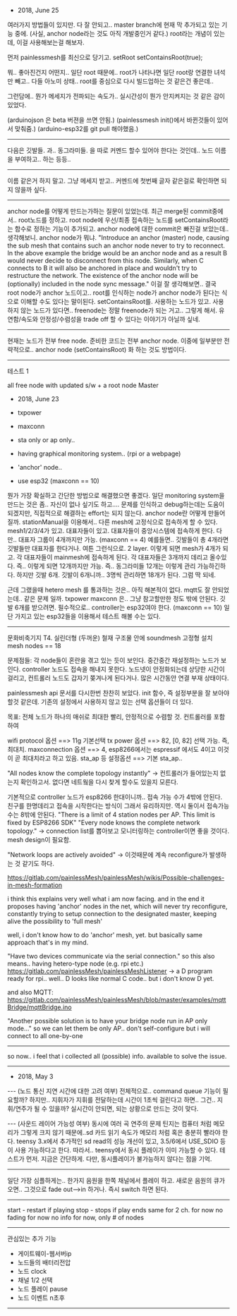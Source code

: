 * 2018, June 25

여러가지 방법들이 있지만. 다 잘 안되고..
master branch에 현재 막 추가되고 있는 기능 중에. (사실, anchor node라는 것도 아직 개발중인거 같다.)
root라는 개념이 있는데, 이걸 사용해보는걸 해보자.

먼저 painlessmesh를 최신으로 당기고.
setRoot
setContainsRoot(true);

뭐.. 좋아진건지 어떤지.. 일단 root 때문에.. root가 나타나면 일단 root랑 연결한 녀석만 빼고.. 다들 아노미 상태..
root를 중심으로 다시 빌드업하는 것 같은건 좋은데..

그런담에.. 뭔가 메세지가 전파되는 속도가.. 실시간성이 뭔가 안지켜지는 것 같은 감이 있었다.

(arduinojson 은 beta 버젼을 쓰면 안됨.)
(painlessmesh init()에서 바뀐것들이 있어서 맞춰줌.)
(arduino-esp32를 git pull 해야했음.)

---

다음은 깃발들. 과.. 동그라미들. 을 따로 커멘드 할수 있어야 한다는 것인데..
노드 이름을 부여하고.. 하는 등등..

---

이름 같은거 하지 말고. 그냥 메세지 받고.. 커멘드에 첫번째 글자 같은걸로 확인하면 되지 않을까 싶다.

---

anchor node를 어떻게 만드는가하는 질문이 있었는데.
최근 merge된 commit중에서.. root노드를 정하고. root node에 우선/최종 접속하는 노드를 setContainsRoot라는 함수로 정하는 기능이 추가되고.
anchor node에 대한 commit은 빠진걸 보았는데..
생각해보니.
anchor node가 뭐냐.
"Introduce an anchor (master) node, causing the sub mesh that contains such an anchor node never to try to reconnect. In the above example the bridge would be an anchor node and as a result B would never decide to disconnect from this node. Similarly, when C connects to B it will also be anchored in place and wouldn't try to restructure the network. The existence of the anchor node will be (optionally) included in the node sync message."
이걸 잘 생각해보면..
결국 root node가 anchor 노드이고.. root를 인식하는 node가 anchor node가 된다는 식으로 이해할 수도 있다는 말이된다.
setContainsRoot를. 사용하는 노드가 있고. 사용하지 않는 노드가 있다면.. freenode는 정말 freenode가 되는 거고.. 그렇게 해서. 유연함/속도와 안정성/수렴성을 trade off 할 수 있다는 이야기가 아닐까 싶네.

---

현재는 노드가 전부 free node.
준비한 코드는 전부 anchor node.
이중에 일부분만 전략적으로.. anchor node (setContainsRoot) 화 하는 것도 방법이다.

---

테스트 1

all free node with updated s/w + a root node Master




* 2018, June 23

* txpower
* maxconn
* sta only or ap only..
* having graphical monitoring system.. (rpi or a webpage)
* 'anchor' node..
* use esp32 (maxconn == 10)

뭔가 가장 확실하고 간단한 방법으로 해결했으면 좋겠다.
일단 monitoring system을 만드는 것은 좀.. 자신이 없나 싶기도 하고.... 문제를 인식하고 debug하는데는 도움이 되겠지만, 직접적으로 해결하는 effort는 되지 않는다.
anchor node란 어떻게 만들어질까.
stationManual을 이용해서.. 다른 mesh에 고정식으로 접속하게 할 수 있다.
mesh1/2/3/4가 있고. 대표자들이 있고. 대표자들이 중앙시스템에 접속하게 한다. 다만.. 대표자 그룹이 4개까지만 가능. (maxconn == 4)
예를들면.. 깃발들이 총 4개라면 깃발들만 대표자를 한다거나.
여튼 그런식으로.
2 layer.
이렇게 되면 mesh가 4개가 되고. 각 대표자들이 mainmesh에 접속하게 된다.
각 대표자들은 3개까지 데리고 올수있다.
즉.. 이렇게 되면 12개까지만 가능.
즉.. 동그라미들 12개는 이렇게 관리 가능하긴하다.
하지만 깃발 6개.
깃발이 6개니까.. 3명씩 관리하면 18개가 된다.
그럼 딱 되네.

근데 그랬을때 hetero mesh 를 통과하는 것은.. 아직 해본적이 없다. mqtt도 잘 안되었는데.. 같은 문제 일까.
txpower maxconn 은.. 그냥 참고할만한 정도 밖에 안된다.
깃발 6개를 받으려면. 필수적으로.. controller는 esp32여야 한다. (maxconn == 10)
일단 가지고 있는 esp32들을 이용해서 테스트 해볼 수는 있다.

---

문화비축기지 T4. 실린더형 (두꺼운) 철재 구조물 안에 soundmesh 고정형 설치 mesh nodes == 18

문제점들: 각 node들이 혼란을 겪고 있는 듯이 보인다. 중간중간 재설정하는 노드가 보인다. controller 노드도 접속을 해내지 못한다. 노드넷이 안정화되는데 상당한 시간이 걸리고, 컨트롤러 노드도 갑자기 쫒겨나게 된다거나. 많은 시간동안 연결 부재 상태이다.

painlessmesh api 문서를 다시한번 찬찬히 보았다.
init 함수, 즉 설정부분을 잘 보아야 할것 같은데. 기존의 설정에서 사용하지 않고 있는 선택 옵션들이 더 있다.

목표: 전체 노드가 하나의 매쉬로 최대한 빨리, 안정적으로 수렴할 것. 컨트롤러를 포함하여

wifi protocol 옵션 ==> 11g 기본선택
tx power 옵션 ==> 82, [0, 82] 선택 가능. 즉, 최대치.
maxconnection 옵션 ==> 4, esp8266에서는 espressif 에서도 4이고 이것이 곧 최대치라고 하고 있음.
sta_ap 등 설정옵션 ==> 기본 sta_ap..

"All nodes know the complete topology instantly" -> 컨트롤러가 들어있는지 없는지 확인하고서. 없다면 네트웤을 다시 찾게 할수도 있을지 모른다.

기본적으로 controller 노드가 esp8266 한대이니까.. 접속 가능 수가 4밖에 안된다. 친구를 한명데리고 접속을 시작한다는 방식이 그래서 유리하지만. 역시 둘이서 접속가능수는 8밖에 안된다.
"There is a limit of 4 station nodes per AP. This limit is fixed by ESP8266 SDK"
"Every node knows the complete network topology." -> connection list를 뽑아보고 모니터링하는 controller이면 좋을 것이다.
mesh design이 필요함.

"Network loops are actively avoided" -> 이것때문에 계속 reconfigure가 발생하는 것 같기도 하다.

https://gitlab.com/painlessMesh/painlessMesh/wikis/Possible-challenges-in-mesh-formation

i think this explains very well what i am now facing.
and in the end it proposes having 'anchor' nodes in the net, which will never try reconfigure, constantly trying to setup connection to the designated master, keeping alive the possibility to 'full mesh'

well, i don't know how to do 'anchor' mesh, yet. but basically same approach that's in my mind.

"Have two devices communicate via the serial connection." so this also means.. having hetero-type node (e.g. rpi etc.)
https://gitlab.com/painlessMesh/painlessMeshListener -> a D program ready for rpi.. well.. D looks like normal C code.. but i don't know D yet.

and also MQTT: https://gitlab.com/painlessMesh/painlessMesh/blob/master/examples/mqttBridge/mqttBridge.ino

"Another possible solution is to have your bridge node run in AP only mode..."
so we can let them be only AP.. don't self-configure but i will connect to all one-by-one

---

so now.. i feel that i collected all (possible) info. available to solve the issue.

---

* 2018, May 3

--- (노드 통신 지연 시간에 대한 고려 여부)
전체적으로.. command queue 기능이 필요할까?
하지만.. 지휘자가 지휘를 전달하는데 시간이 1초씩 걸린다고 하면..
그건.. 지휘/연주가 될 수 있을까?
실시간이 안되면, 되는 상황으로 만드는 것이 맞다.

--- (사운드 레이어 가능성 여부)
동시에 여러 곡 연주의 문제
틴지는 컴퓨터 처럼 메모리가 그렇게 크지 않기 때문에..sd 카드 읽기 속도가 메모리 처럼 혹은 충분히 빨라야 한다.
teensy 3.x에서 추가적인 sd read의 성능 개선이 있고, 3.5/6에서 USE_SDIO 등이 사용 가능하다고 한다.
따라서.. teensy에서 동시 플레이가 이미 가능할 수 있다.
테스트가 먼저. 지금은 간단하게. 다만, 동시플레이가 불가능하지 않다는 점을 기억.

---
일단 가장 심플하게는.. 한가지 음원을 한쪽 채널에서 플레이 하고.
새로운 음원의 큐가 오면.. 그것으로 fade out-->in 하거나. 즉시 switch 하면 된다.

---
start - restart if playing
stop - stops if play ends
same for 2 ch. for now
no fading for now
no info for now, only # of nodes

---
관심있는 추가 기능

* 게이트웨이-웹서버ip
* 노드들의 배터리전압
* 노드 clock
* 채널 1/2 선택
* 노드 플레이 pause
* 노드 이벤트 n초후

---
